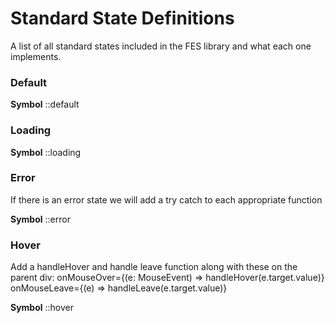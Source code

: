 # Standard State Definitions

A list of all standard states included in the FES library and what each one implements.

### Default

**Symbol** ::default

### Loading

**Symbol** ::loading

### Error

If there is an error state we will add a try catch to each appropriate function

**Symbol** ::error

### Hover

Add a handleHover and handle leave function along with these on the parent div:
onMouseOver={(e: MouseEvent) => handleHover(e.target.value)}
onMouseLeave={(e) => handleLeave(e.target.value)}

**Symbol** ::hover
